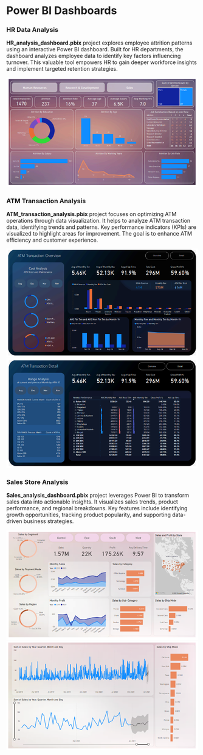 # Power BI Dashboards


### HR Data Analysis

**HR_analysis_dashboard.pbix** project explores employee attrition patterns using an interactive Power BI dashboard. Built for HR departments, the dashboard analyzes employee data to identify key factors influencing turnover. This valuable tool empowers HR to gain deeper workforce insights and implement targeted retention strategies.

![Screenshot](/Snapshots/hr_dashboard.PNG)


### ATM Transaction Analysis

**ATM_transaction_analysis.pbix** project focuses on optimizing ATM operations through data visualization. It helps to analyze ATM transaction data, identifying trends and patterns. Key performance indicators (KPIs) are visualized to highlight areas for improvement. The goal is to enhance ATM efficiency and customer experience.  

![Screenshot](/Snapshots/atm_transaction_dashboard_1.PNG)
![Screenshot](/Snapshots/atm_transaction_dashboard_2.PNG)


### Sales Store Analysis

**Sales_analysis_dashboard.pbix**  project leverages Power BI to transform sales data into actionable insights. It visualizes sales trends, product performance, and regional breakdowns. Key features include identifying growth opportunities, tracking product popularity, and supporting data-driven business strategies.

![Screenshot](/Snapshots/sales_dashboard_1.PNG)
![Screenshot](/Snapshots/sales_dashboard_2.PNG)

